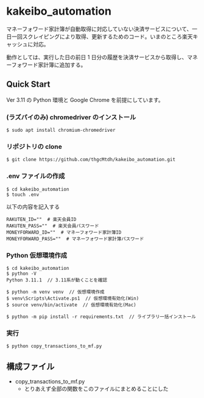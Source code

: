 # kakeibo_automation

マネーフォワード家計簿が自動取得に対応していない決済サービスについて、一日一回スクレイピングにより取得、更新するためのコード。いまのところ楽天キャッシュに対応。

動作としては、実行した日の前日 1 日分の履歴を決済サービスから取得し、マネーフォワード家計簿に追加する。

## Quick Start

Ver 3.11 の Python 環境と Google Chrome を前提にしています。

### (ラズパイのみ) chromedriver のインストール

```
$ sudo apt install chromium-chromedriver
```

### リポジトリの clone

```
$ git clone https://github.com/thgcMtdh/kakeibo_automation.git
```

### .env ファイルの作成

```
$ cd kakeibo_automation
$ touch .env
```

以下の内容を記入する

```env
RAKUTEN_ID=""  # 楽天会員ID
RAKUTEN_PASS=""  # 楽天会員パスワード
MONEYFORWARD_ID=""  # マネーフォワード家計簿ID
MONEYFORWARD_PASS=""  # マネーフォワード家計簿パスワード
```

### Python 仮想環境作成

```
$ cd kakeibo_automation
$ python -V
Python 3.11.1  // 3.11系が動くことを確認

$ python -m venv venv  // 仮想環境作成
$ venv\Scripts\Activate.ps1  // 仮想環境有効化(Win)
$ source venv/bin/activate  // 仮想環境有効化(Mac)

$ python -m pip install -r requirements.txt  // ライブラリ一括インストール
```

### 実行

```
$ python copy_transactions_to_mf.py
```

## 構成ファイル

- copy_transactions_to_mf.py
  - とりあえず全部の関数をこのファイルにまとめることにした
